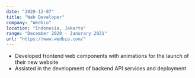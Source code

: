```yaml
---
date: "2020-12-07"
title: "Web Developer"
company: "Wedbio"
location: "Indonesia, Jakarta"
range: "December 2020 - Janurary 2021"
url: "https://www.wedbio.com/"
---
```


- Developed frontend web components with animations for the launch of their new website
- Assisted in the development of backend API services and deployment
